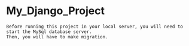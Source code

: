 # My_Django_Project

    Before running this project in your local server, you will need to start the MySql database server. 
    Then, you will have to make migration.

